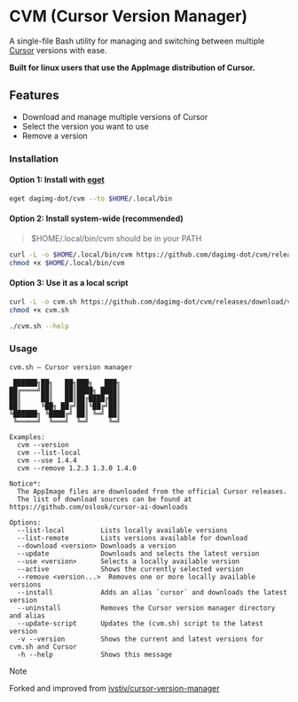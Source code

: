 # CVM (Cursor Version Manager)

A single-file Bash utility for managing and switching between multiple [Cursor](https://www.cursor.com/) versions with ease.

**Built for linux users that use the AppImage distribution of Cursor.**

## Features

- Download and manage multiple versions of Cursor
- Select the version you want to use
- Remove a version

### Installation

#### Option 1: Install with [eget](https://github.com/zyedidia/eget)

```bash
eget dagimg-dot/cvm --to $HOME/.local/bin
```

#### Option 2: Install system-wide (recommended)

> $HOME/.local/bin/cvm should be in your PATH

```bash
curl -L -o $HOME/.local/bin/cvm https://github.com/dagimg-dot/cvm/releases/download/v/cvm.sh
chmod +x $HOME/.local/bin/cvm
```

#### Option 3: Use it as a local **script**

```bash
curl -L -o cvm.sh https://github.com/dagimg-dot/cvm/releases/download/v/cvm.sh
chmod +x cvm.sh

./cvm.sh --help
```

### Usage
```
cvm.sh — Cursor version manager

 ██████╗██╗   ██╗███╗   ███╗
██╔════╝██║   ██║████╗ ████║
██║     ██║   ██║██╔████╔██║
██║     ╚██╗ ██╔╝██║╚██╔╝██║
╚██████╗ ╚████╔╝ ██║ ╚═╝ ██║
 ╚═════╝  ╚═══╝  ╚═╝     ╚═╝

Examples:
  cvm --version
  cvm --list-local
  cvm --use 1.4.4
  cvm --remove 1.2.3 1.3.0 1.4.0

Notice*:
  The AppImage files are downloaded from the official Cursor releases.
  The list of download sources can be found at https://github.com/oslook/cursor-ai-downloads

Options:
  --list-local         Lists locally available versions
  --list-remote        Lists versions available for download
  --download <version> Downloads a version
  --update             Downloads and selects the latest version
  --use <version>      Selects a locally available version
  --active             Shows the currently selected version
  --remove <version...>  Removes one or more locally available versions
  --install            Adds an alias `cursor` and downloads the latest version
  --uninstall          Removes the Cursor version manager directory and alias
  --update-script      Updates the (cvm.sh) script to the latest version
  -v --version         Shows the current and latest versions for cvm.sh and Cursor
  -h --help            Shows this message
```

> [!NOTE]
> Forked and improved from [ivstiv/cursor-version-manager](https://github.com/ivstiv/cursor-version-manager)